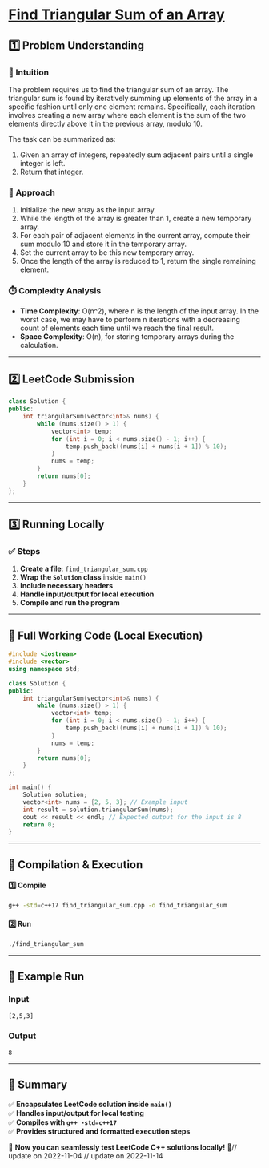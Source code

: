 # **[Find Triangular Sum of an Array](https://leetcode.com/problems/find-triangular-sum-of-an-array/description/)**  

## **1️⃣ Problem Understanding**  
### **📌 Intuition**  
The problem requires us to find the triangular sum of an array. The triangular sum is found by iteratively summing up elements of the array in a specific fashion until only one element remains. Specifically, each iteration involves creating a new array where each element is the sum of the two elements directly above it in the previous array, modulo 10.

The task can be summarized as:
1. Given an array of integers, repeatedly sum adjacent pairs until a single integer is left.
2. Return that integer.

### **🚀 Approach**  
1. Initialize the new array as the input array.
2. While the length of the array is greater than 1, create a new temporary array.
3. For each pair of adjacent elements in the current array, compute their sum modulo 10 and store it in the temporary array.
4. Set the current array to be this new temporary array.
5. Once the length of the array is reduced to 1, return the single remaining element.

### **⏱️ Complexity Analysis**  
- **Time Complexity**: O(n^2), where n is the length of the input array. In the worst case, we may have to perform n iterations with a decreasing count of elements each time until we reach the final result.
- **Space Complexity**: O(n), for storing temporary arrays during the calculation.

---  

## **2️⃣ LeetCode Submission**  
```cpp
class Solution {
public:
    int triangularSum(vector<int>& nums) {
        while (nums.size() > 1) {
            vector<int> temp;
            for (int i = 0; i < nums.size() - 1; i++) {
                temp.push_back((nums[i] + nums[i + 1]) % 10);
            }
            nums = temp;
        }
        return nums[0];
    }
};  
```  

---  

## **3️⃣ Running Locally**  
### **✅ Steps**  
1. **Create a file**: `find_triangular_sum.cpp`  
2. **Wrap the `Solution` class** inside `main()`  
3. **Include necessary headers**  
4. **Handle input/output for local execution**  
5. **Compile and run the program**  

---  

## **📝 Full Working Code (Local Execution)**  
```cpp
#include <iostream>
#include <vector>
using namespace std;

class Solution {
public:
    int triangularSum(vector<int>& nums) {
        while (nums.size() > 1) {
            vector<int> temp;
            for (int i = 0; i < nums.size() - 1; i++) {
                temp.push_back((nums[i] + nums[i + 1]) % 10);
            }
            nums = temp;
        }
        return nums[0];
    }
};

int main() {
    Solution solution;
    vector<int> nums = {2, 5, 3}; // Example input
    int result = solution.triangularSum(nums);
    cout << result << endl; // Expected output for the input is 8
    return 0;
}
```  

---  

## **🔧 Compilation & Execution**  
#### **1️⃣ Compile**  
```bash
g++ -std=c++17 find_triangular_sum.cpp -o find_triangular_sum
```  

#### **2️⃣ Run**  
```bash
./find_triangular_sum
```  

---  

## **🎯 Example Run**  
### **Input**  
```
[2,5,3]
```  
### **Output**  
```
8
```  

---  

## **📌 Summary**  
✅ **Encapsulates LeetCode solution inside `main()`**  
✅ **Handles input/output for local testing**  
✅ **Compiles with `g++ -std=c++17`**  
✅ **Provides structured and formatted execution steps**  

🚀 **Now you can seamlessly test LeetCode C++ solutions locally!** 🚀// update on 2022-11-04
// update on 2022-11-14
